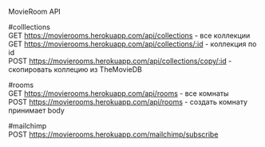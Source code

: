 MovieRoom API

#colllections <br />
GET https://movierooms.herokuapp.com/api/collections - все коллекции <br />
GET https://movierooms.herokuapp.com/api/collections/:id - коллекция по id <br />
POST https://movierooms.herokuapp.com/api/collections/copy/:id - скопировать коллецию из TheMovieDB <br />

#rooms <br />
GET https://movierooms.herokuapp.com/api/rooms - все комнаты <br />
POST https://movierooms.herokuapp.com/api/rooms - создать комнату принимает body <br />

#mailchimp <br />
POST https://movierooms.herokuapp.com/mailchimp/subscribe
